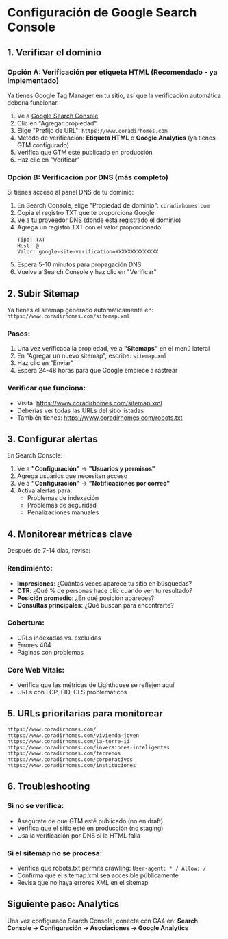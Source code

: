 # Configuración de Google Search Console

## 1. Verificar el dominio

### Opción A: Verificación por etiqueta HTML (Recomendado - ya implementado)
Ya tienes Google Tag Manager en tu sitio, así que la verificación automática debería funcionar.

1. Ve a [Google Search Console](https://search.google.com/search-console)
2. Clic en "Agregar propiedad"
3. Elige "Prefijo de URL": `https://www.coradirhomes.com`
4. Método de verificación: **Etiqueta HTML** o **Google Analytics** (ya tienes GTM configurado)
5. Verifica que GTM esté publicado en producción
6. Haz clic en "Verificar"

### Opción B: Verificación por DNS (más completo)
Si tienes acceso al panel DNS de tu dominio:

1. En Search Console, elige "Propiedad de dominio": `coradirhomes.com`
2. Copia el registro TXT que te proporciona Google
3. Ve a tu proveedor DNS (donde está registrado el dominio)
4. Agrega un registro TXT con el valor proporcionado:
   ```
   Tipo: TXT
   Host: @
   Valor: google-site-verification=XXXXXXXXXXXXXX
   ```
5. Espera 5-10 minutos para propagación DNS
6. Vuelve a Search Console y haz clic en "Verificar"

## 2. Subir Sitemap

Ya tienes el sitemap generado automáticamente en: `https://www.coradirhomes.com/sitemap.xml`

### Pasos:
1. Una vez verificada la propiedad, ve a **"Sitemaps"** en el menú lateral
2. En "Agregar un nuevo sitemap", escribe: `sitemap.xml`
3. Haz clic en "Enviar"
4. Espera 24-48 horas para que Google empiece a rastrear

### Verificar que funciona:
- Visita: https://www.coradirhomes.com/sitemap.xml
- Deberías ver todas las URLs del sitio listadas
- También tienes: https://www.coradirhomes.com/robots.txt

## 3. Configurar alertas

En Search Console:
1. Ve a **"Configuración"** → **"Usuarios y permisos"**
2. Agrega usuarios que necesiten acceso
3. Ve a **"Configuración"** → **"Notificaciones por correo"**
4. Activa alertas para:
   - Problemas de indexación
   - Problemas de seguridad
   - Penalizaciones manuales

## 4. Monitorear métricas clave

Después de 7-14 días, revisa:

### Rendimiento:
- **Impresiones**: ¿Cuántas veces aparece tu sitio en búsquedas?
- **CTR**: ¿Qué % de personas hace clic cuando ven tu resultado?
- **Posición promedio**: ¿En qué posición apareces?
- **Consultas principales**: ¿Qué buscan para encontrarte?

### Cobertura:
- URLs indexadas vs. excluidas
- Errores 404
- Páginas con problemas

### Core Web Vitals:
- Verifica que las métricas de Lighthouse se reflejen aquí
- URLs con LCP, FID, CLS problemáticos

## 5. URLs prioritarias para monitorear

```
https://www.coradirhomes.com/
https://www.coradirhomes.com/vivienda-joven
https://www.coradirhomes.com/la-torre-ii
https://www.coradirhomes.com/inversiones-inteligentes
https://www.coradirhomes.com/terrenos
https://www.coradirhomes.com/corporativos
https://www.coradirhomes.com/instituciones
```

## 6. Troubleshooting

### Si no se verifica:
- Asegúrate de que GTM esté publicado (no en draft)
- Verifica que el sitio esté en producción (no staging)
- Usa la verificación por DNS si la HTML falla

### Si el sitemap no se procesa:
- Verifica que robots.txt permita crawling: `User-agent: * / Allow: /`
- Confirma que el sitemap.xml sea accesible públicamente
- Revisa que no haya errores XML en el sitemap

## Siguiente paso: Analytics
Una vez configurado Search Console, conecta con GA4 en:
**Search Console → Configuración → Asociaciones → Google Analytics**
